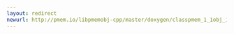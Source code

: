 ```yaml
---
layout: redirect
newurl: http://pmem.io/libpmemobj-cpp/master/doxygen/classpmem_1_1obj_1_1shared__mutex.html
---
```

